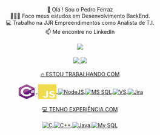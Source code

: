 <div style="display: inline_block" align="center">
👋 Olá ! Sou o Pedro Ferraz </> <br/>
👨🏽‍💻 Foco meus estudos em Desenvolvimento BackEnd. <br/>
💻 Trabalho na JJR Empreendimentos como Analista de T.I.<br/>
📫 Me encontre no LinkedIn <br><br/>
<a href="https://www.linkedin.com/in/pedro-h-s-ferraz/" target="_blank"><img src="https://img.shields.io/badge/-LinkedIn-%230077B5?style=for-the-badge&logo=linkedin&logoColor=white" target="_blank"></a> 
</div>

  <br>

<div align="center">
  <a href="https://github.com/c-pedro-ferraz">
  <img height="160em" src="https://github-readme-stats.vercel.app/api?username=c-pedro-ferraz&show_icons=true&theme=github_dark&include_all_commits=true&count_private=true"/>
  <img height="162em" src="https://github-readme-stats.vercel.app/api/top-langs/?username=c-pedro-ferraz&layout=compact&langs_count=7&theme=github_dark"/>
</div>  
  
  <br> 

<div style="display: inline_block" align="center" >
  🔥 ESTOU TRABALHANDO COM <br/><br/>
  <img align="center" alt="Csharp" height="40" width="50" src="https://raw.githubusercontent.com/devicons/devicon/master/icons/csharp/csharp-original.svg">
  <img align="center" alt="Js" height="40" width="50" src="https://raw.githubusercontent.com/devicons/devicon/master/icons/javascript/javascript-plain.svg">   
  <img align="center" alt="NodeJS" height="40" width="50" img src="https://cdn.jsdelivr.net/gh/devicons/devicon/icons/nodejs/nodejs-original.svg">
  <img align="center" alt="MS SQL" height="40" width="50" img src="https://img.icons8.com/color/96/000000/microsoft-sql-server.png">
  <img align="center" alt="VS" height="40" width="50" img src="https://cdn.jsdelivr.net/gh/devicons/devicon/icons/visualstudio/visualstudio-plain.svg">
  <img align="center" alt="Jira" height="40" width="50" img src="https://cdn.jsdelivr.net/gh/devicons/devicon/icons/jira/jira-original.svg">  
</div>
  
  <br>
  
<div style="display: inline_block" align="center" >
  💻 TENHO EXPERIÊNCIA COM <br/><br/>
  <img align="center" alt="C" height="40" width="50" img src="https://cdn.jsdelivr.net/gh/devicons/devicon/icons/c/c-original.svg">
  <img align="center" alt="C++" height="40" width="50" img src="https://cdn.jsdelivr.net/gh/devicons/devicon/icons/cplusplus/cplusplus-original.svg">
  <img align="center" alt="Java" height="40" width="50" img src="https://cdn.jsdelivr.net/gh/devicons/devicon/icons/java/java-original-wordmark.svg">     
 <img align="center" alt="My SQL" height="40" width="50"  src="https://cdn.jsdelivr.net/gh/devicons/devicon/icons/mysql/mysql-plain.svg">
</div>
